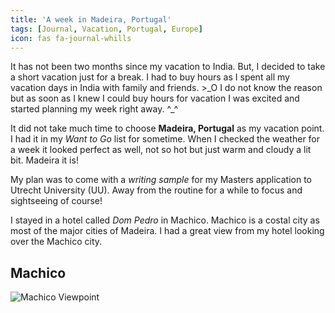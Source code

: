 ```yaml
---
title: 'A week in Madeira, Portugal'
tags: [Journal, Vacation, Portugal, Europe]
icon: fas fa-journal-whills
---
```


It has not been two months since my vacation to India. But, I decided to take a short vacation just for a break. I had to buy hours as I spent all my vacation days in India with family and friends. >\_O I do not know the reason but as soon as I knew I could buy hours for vacation I was excited and started planning my week right away. ^\_^

It did not take much time to choose **Madeira, Portugal** as my vacation point. I had it in my _Want to Go_ list for sometime. When I checked the weather for a week it looked perfect as well, not so hot but just warm and cloudy a lit bit. Madeira it is!

My plan was to come with a _writing sample_ for my Masters application to Utrecht University (UU). Away from the routine for a while to focus and sightseeing of course!

I stayed in a hotel called _Dom Pedro_ in Machico. Machico is a costal city as most of the major cities of Madeira. I had a great view from my hotel looking over the Machico city.

## Machico

![Machico Viewpoint](./machico_viewpoint.jpg 'Machico Viewpoint')

